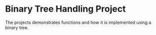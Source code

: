 # Binary Tree Handling Project
The projects demonstrates functions and how it is implemented using a binary tree.

